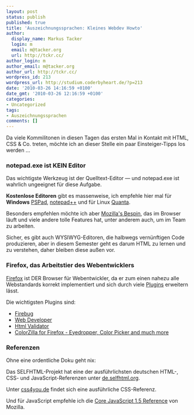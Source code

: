 ```yaml
---
layout: post
status: publish
published: true
title: 'Auszeichnungssprachen: Kleines Webdev Howto'
author:
  display_name: Markus Tacker
  login: m
  email: m@tacker.org
  url: http://tckr.cc/
author_login: m
author_email: m@tacker.org
author_url: http://tckr.cc/
wordpress_id: 213
wordpress_url: http://studium.coderbyheart.de/?p=213
date: '2010-03-26 14:16:59 +0100'
date_gmt: '2010-03-26 12:16:59 +0100'
categories:
- Uncategorized
tags:
- Auszeichnungssprachen
comments: []
---
```

<p>Da viele Kommilitonen in diesen Tagen das ersten Mal in Kontakt mit HTML, CSS & Co. treten, möchte ich an dieser Stelle ein paar Einsteiger-Tipps los werden ...</p>
<h3 class="textimage">notepad.exe ist KEIN Editor</h3>
<p>Das wichtigste Werkzeug ist der Quelltext-Editor &mdash; und notepad.exe ist wahrlich ungeeignet für diese Aufgabe.</p>
<p><strong>Kostenlose Editoren</strong> gibt es massenweise, ich empfehle hier mal für <strong>Windows</strong> <a href="http://www.pspad.com/de/">PSPad</a>, <a href="http://notepad-plus.sourceforge.net/de/site.htm">notepad++</a> und für Linux <a href="http://quanta.kdewebdev.org/">Quanta</a>.</p>
<p>Besonders empfehlen möchte ich aber <a href="https://bespin.mozillalabs.com/">Mozilla's Bespin</a>, das im Browser läuft und viele andere tolle Features hat, unter anderem auch, um im Team zu arbeiten.</p>
<p>Sicher, es gibt auch WYSIWYG-Editoren, die halbwegs vernünftigen Code produzieren, aber in diesem Semester geht es darum HTML zu lernen und zu verstehen, daher bleiben diese außen vor.</p>
<h3 class="textimage">Firefox, das Arbeitstier des Webentwicklers</h3>
<p><a href="http://getfirefox.com/">Firefox</a> ist DER Browser für Webentwickler, da er zum einen nahezu alle Webstandards korrekt implementiert und sich durch viele <a href="https://addons.mozilla.org/">Plugins</a> erweitern lässt.</p>
<p>Die wichtigsten Plugins sind:</p>
<ul>
<li><a href="http://getfirebug.com/">Firebug</a></li>
<li><a href="http://chrispederick.com/work/web-developer/">Web Developer</a></li>
<li><a href="https://addons.mozilla.org/en-US/firefox/addon/249?id=249">Html Validator</a></li>
<li><a href="http://www.colorzilla.com/firefox/">ColorZilla for Firefox - Eyedropper, Color Picker and much more</a></li>
</ul>
<h3 class="textimage">Referenzen</h3>
<p>Ohne eine ordentliche Doku geht nix:</p>
<p>Das SELFHTML-Projekt hat eine der ausführlichsten deutschen HTML-, CSS- und JavaScript-Referenzen unter <a href="http://de.selfhtml.org/">de.selfhtml.org</a>.</p>
<p>Unter <a href="http://www.css4you.de/">css4you.de</a> findet sich eine ausführliche CSS-Referenz.</p>
<p>Und für JavaScript empfehle ich die <a href="https://developer.mozilla.org/en/Core_Javascript_1.5_Reference">Core JavaScript 1.5 Reference</a> von Mozilla.</p>
